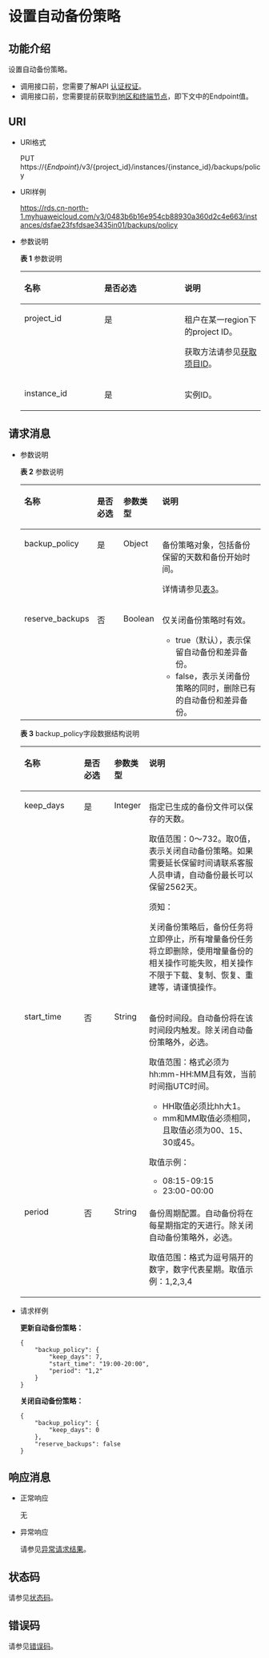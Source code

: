 # 设置自动备份策略<a name="rds_09_0002"></a>

## 功能介绍<a name="section117711820496"></a>

设置自动备份策略。

-   调用接口前，您需要了解API  [认证权证](认证鉴权.md)。
-   调用接口前，您需要提前获取到[地区和终端节点](http://developer.huaweicloud.com/endpoint)，即下文中的Endpoint值。

## URI<a name="section12081471012"></a>

-   URI格式

    PUT https://\{_Endpoint_\}/v3/\{project\_id\}/instances/\{instance\_id\}/backups/policy

-   URI样例

    https://rds.cn-north-1.myhuaweicloud.com/v3/0483b6b16e954cb88930a360d2c4e663/instances/dsfae23fsfdsae3435in01/backups/policy

-   参数说明

    **表 1**  参数说明

    <a name="table65777232"></a>
    <table><thead align="left"><tr id="row46529701"><th class="cellrowborder" valign="top" width="33.33333333333333%" id="mcps1.2.4.1.1"><p id="p10809459"><a name="p10809459"></a><a name="p10809459"></a>名称</p>
    </th>
    <th class="cellrowborder" valign="top" width="33.33333333333333%" id="mcps1.2.4.1.2"><p id="p3150961"><a name="p3150961"></a><a name="p3150961"></a>是否必选</p>
    </th>
    <th class="cellrowborder" valign="top" width="33.33333333333333%" id="mcps1.2.4.1.3"><p id="p53901255"><a name="p53901255"></a><a name="p53901255"></a>说明</p>
    </th>
    </tr>
    </thead>
    <tbody><tr id="row3925534"><td class="cellrowborder" valign="top" width="33.33333333333333%" headers="mcps1.2.4.1.1 "><p id="p49532829"><a name="p49532829"></a><a name="p49532829"></a>project_id</p>
    </td>
    <td class="cellrowborder" valign="top" width="33.33333333333333%" headers="mcps1.2.4.1.2 "><p id="p52736237"><a name="p52736237"></a><a name="p52736237"></a>是</p>
    </td>
    <td class="cellrowborder" valign="top" width="33.33333333333333%" headers="mcps1.2.4.1.3 "><p id="p43776822"><a name="p43776822"></a><a name="p43776822"></a>租户在某一region下的project ID。</p>
    <p id="p186761044260"><a name="p186761044260"></a><a name="p186761044260"></a>获取方法请参见<a href="获取项目ID.md">获取项目ID</a>。</p>
    </td>
    </tr>
    <tr id="row19780235152911"><td class="cellrowborder" valign="top" width="33.33333333333333%" headers="mcps1.2.4.1.1 "><p id="p41557789155220"><a name="p41557789155220"></a><a name="p41557789155220"></a>instance_id</p>
    </td>
    <td class="cellrowborder" valign="top" width="33.33333333333333%" headers="mcps1.2.4.1.2 "><p id="p10737742155220"><a name="p10737742155220"></a><a name="p10737742155220"></a>是</p>
    </td>
    <td class="cellrowborder" valign="top" width="33.33333333333333%" headers="mcps1.2.4.1.3 "><p id="p64450739155220"><a name="p64450739155220"></a><a name="p64450739155220"></a>实例ID。</p>
    </td>
    </tr>
    </tbody>
    </table>


## 请求消息<a name="section420839121019"></a>

-   参数说明

    **表 2**  参数说明

    <a name="table6426756154514"></a>
    <table><thead align="left"><tr id="row142645664510"><th class="cellrowborder" valign="top" width="25%" id="mcps1.2.5.1.1"><p id="p17490046"><a name="p17490046"></a><a name="p17490046"></a>名称</p>
    </th>
    <th class="cellrowborder" valign="top" width="12.13%" id="mcps1.2.5.1.2"><p id="p7407659"><a name="p7407659"></a><a name="p7407659"></a>是否必选</p>
    </th>
    <th class="cellrowborder" valign="top" width="13.63%" id="mcps1.2.5.1.3"><p id="p63149496"><a name="p63149496"></a><a name="p63149496"></a>参数类型</p>
    </th>
    <th class="cellrowborder" valign="top" width="49.24%" id="mcps1.2.5.1.4"><p id="p14835533"><a name="p14835533"></a><a name="p14835533"></a>说明</p>
    </th>
    </tr>
    </thead>
    <tbody><tr id="row34264566458"><td class="cellrowborder" valign="top" width="25%" headers="mcps1.2.5.1.1 "><p id="p28083633"><a name="p28083633"></a><a name="p28083633"></a>backup_policy</p>
    </td>
    <td class="cellrowborder" valign="top" width="12.13%" headers="mcps1.2.5.1.2 "><p id="p60181840"><a name="p60181840"></a><a name="p60181840"></a>是</p>
    </td>
    <td class="cellrowborder" valign="top" width="13.63%" headers="mcps1.2.5.1.3 "><p id="p42890904"><a name="p42890904"></a><a name="p42890904"></a>Object</p>
    </td>
    <td class="cellrowborder" valign="top" width="49.24%" headers="mcps1.2.5.1.4 "><p id="p61847473"><a name="p61847473"></a><a name="p61847473"></a>备份策略对象，包括备份保留的天数和备份开始时间。</p>
    <p id="p11824922203914"><a name="p11824922203914"></a><a name="p11824922203914"></a>详情请参见<a href="#table163715367507">表3</a>。</p>
    </td>
    </tr>
    <tr id="row17969183142714"><td class="cellrowborder" valign="top" width="25%" headers="mcps1.2.5.1.1 "><p id="p1497073122718"><a name="p1497073122718"></a><a name="p1497073122718"></a>reserve_backups</p>
    </td>
    <td class="cellrowborder" valign="top" width="12.13%" headers="mcps1.2.5.1.2 "><p id="p9970183116275"><a name="p9970183116275"></a><a name="p9970183116275"></a>否</p>
    </td>
    <td class="cellrowborder" valign="top" width="13.63%" headers="mcps1.2.5.1.3 "><p id="p1697018315274"><a name="p1697018315274"></a><a name="p1697018315274"></a>Boolean</p>
    </td>
    <td class="cellrowborder" valign="top" width="49.24%" headers="mcps1.2.5.1.4 "><p id="p156899547365"><a name="p156899547365"></a><a name="p156899547365"></a>仅关闭备份策略时有效。</p>
    <a name="ul261711566365"></a><a name="ul261711566365"></a><ul id="ul261711566365"><li>true（默认），表示保留自动备份和差异备份。</li><li>false，表示关闭备份策略的同时，删除已有的自动备份和差异备份。</li></ul>
    </td>
    </tr>
    </tbody>
    </table>

    **表 3**  backup\_policy字段数据结构说明

    <a name="table163715367507"></a>
    <table><thead align="left"><tr id="row9637103616501"><th class="cellrowborder" valign="top" width="25%" id="mcps1.2.5.1.1"><p id="p6927161055116"><a name="p6927161055116"></a><a name="p6927161055116"></a>名称</p>
    </th>
    <th class="cellrowborder" valign="top" width="12.790000000000001%" id="mcps1.2.5.1.2"><p id="p139288103515"><a name="p139288103515"></a><a name="p139288103515"></a>是否必选</p>
    </th>
    <th class="cellrowborder" valign="top" width="13.19%" id="mcps1.2.5.1.3"><p id="p1792911005118"><a name="p1792911005118"></a><a name="p1792911005118"></a>参数类型</p>
    </th>
    <th class="cellrowborder" valign="top" width="49.02%" id="mcps1.2.5.1.4"><p id="p16930810145119"><a name="p16930810145119"></a><a name="p16930810145119"></a>说明</p>
    </th>
    </tr>
    </thead>
    <tbody><tr id="row1863793617509"><td class="cellrowborder" valign="top" width="25%" headers="mcps1.2.5.1.1 "><p id="p22303345174853"><a name="p22303345174853"></a><a name="p22303345174853"></a>keep_days</p>
    </td>
    <td class="cellrowborder" valign="top" width="12.790000000000001%" headers="mcps1.2.5.1.2 "><p id="p61740531174853"><a name="p61740531174853"></a><a name="p61740531174853"></a>是</p>
    </td>
    <td class="cellrowborder" valign="top" width="13.19%" headers="mcps1.2.5.1.3 "><p id="p34927138174853"><a name="p34927138174853"></a><a name="p34927138174853"></a>Integer</p>
    </td>
    <td class="cellrowborder" valign="top" width="49.02%" headers="mcps1.2.5.1.4 "><p id="p30482871191015"><a name="p30482871191015"></a><a name="p30482871191015"></a>指定已生成的备份文件可以保存的天数。</p>
    <p id="p5563313"><a name="p5563313"></a><a name="p5563313"></a>取值范围：0～732。取0值，表示关闭自动备份策略。如果需要延长保留时间请联系客服人员申请，自动备份最长可以保留2562天。</p>
    <div class="notice" id="note25229308132657"><a name="note25229308132657"></a><a name="note25229308132657"></a><span class="noticetitle"> 须知： </span><div class="noticebody"><p id="p138964484163"><a name="p138964484163"></a><a name="p138964484163"></a>关闭备份策略后，备份任务将立即停止，所有增量备份任务将立即删除，使用增量备份的相关操作可能失败，相关操作不限于下载、复制、恢复、重建等，请谨慎操作。</p>
    </div></div>
    </td>
    </tr>
    <tr id="row1637173618507"><td class="cellrowborder" valign="top" width="25%" headers="mcps1.2.5.1.1 "><p id="p8056259175641"><a name="p8056259175641"></a><a name="p8056259175641"></a>start_time</p>
    </td>
    <td class="cellrowborder" valign="top" width="12.790000000000001%" headers="mcps1.2.5.1.2 "><p id="p48577249175641"><a name="p48577249175641"></a><a name="p48577249175641"></a>否</p>
    </td>
    <td class="cellrowborder" valign="top" width="13.19%" headers="mcps1.2.5.1.3 "><p id="p42443136175641"><a name="p42443136175641"></a><a name="p42443136175641"></a>String</p>
    </td>
    <td class="cellrowborder" valign="top" width="49.02%" headers="mcps1.2.5.1.4 "><p id="p8983181183415"><a name="p8983181183415"></a><a name="p8983181183415"></a>备份时间段。自动备份将在该时间段内触发。除关闭自动备份策略外，必选。</p>
    <p id="p144363282818"><a name="p144363282818"></a><a name="p144363282818"></a>取值范围：格式必须为hh:mm-HH:MM且有效，当前时间指UTC时间。</p>
    <a name="ul73551635192814"></a><a name="ul73551635192814"></a><ul id="ul73551635192814"><li>HH取值必须比hh大1。</li><li>mm和MM取值必须相同，且取值必须为00、15、30或45。</li></ul>
    <p id="p59342194324"><a name="p59342194324"></a><a name="p59342194324"></a>取值示例：</p>
    <a name="ul1210322243217"></a><a name="ul1210322243217"></a><ul id="ul1210322243217"><li>08:15-09:15</li><li>23:00-00:00</li></ul>
    </td>
    </tr>
    <tr id="row166371436195010"><td class="cellrowborder" valign="top" width="25%" headers="mcps1.2.5.1.1 "><p id="p146385361506"><a name="p146385361506"></a><a name="p146385361506"></a>period</p>
    </td>
    <td class="cellrowborder" valign="top" width="12.790000000000001%" headers="mcps1.2.5.1.2 "><p id="p6638736145019"><a name="p6638736145019"></a><a name="p6638736145019"></a>否</p>
    </td>
    <td class="cellrowborder" valign="top" width="13.19%" headers="mcps1.2.5.1.3 "><p id="p1363812362509"><a name="p1363812362509"></a><a name="p1363812362509"></a>String</p>
    </td>
    <td class="cellrowborder" valign="top" width="49.02%" headers="mcps1.2.5.1.4 "><p id="p11638173615018"><a name="p11638173615018"></a><a name="p11638173615018"></a>备份周期配置。自动备份将在每星期指定的天进行。除关闭自动备份策略外，必选。</p>
    <p id="p185631411195613"><a name="p185631411195613"></a><a name="p185631411195613"></a>取值范围：格式为逗号隔开的数字，数字代表星期。取值示例：1,2,3,4</p>
    </td>
    </tr>
    </tbody>
    </table>

-   请求样例

    **更新自动备份策略：**

    ```
    {
    	"backup_policy": {
    		"keep_days": 7,
    		"start_time": "19:00-20:00",
    		"period": "1,2"
    	}
    }
    ```

    **关闭自动备份策略：**

    ```
    {
    	"backup_policy": {
    		"keep_days": 0
    	},
    	"reserve_backups": false
    }
    ```


## 响应消息<a name="section1229512143106"></a>

-   正常响应

    无

-   异常响应

    请参见[异常请求结果](异常请求结果.md)。


## 状态码<a name="section4778540915440"></a>

请参见[状态码](状态码.md)。

## 错误码<a name="section946032144017"></a>

请参见[错误码](错误码.md)。

